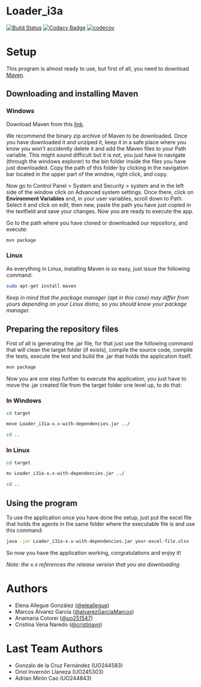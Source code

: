 # Loader_i3a

[![Build Status](https://travis-ci.org/Arquisoft/Loader_i3a.svg?branch=master)](https://travis-ci.org/Arquisoft/Loader_i3a)
[![Codacy Badge](https://api.codacy.com/project/badge/Grade/27b04e16c41248d0abad6d5a4ce83911)](https://www.codacy.com/app/jelabra/Loader_i3a?utm_source=github.com&amp;utm_medium=referral&amp;utm_content=Arquisoft/Loader_i3a&amp;utm_campaign=Badge_Grade)
[![codecov](https://codecov.io/gh/Arquisoft/Loader_i3a/branch/master/graph/badge.svg)](https://codecov.io/gh/Arquisoft/Loader_i3a)

# Setup
This program is almost ready to use, but first of all, you need to download [Maven](https://maven.apache.org/).
## Downloading and installing Maven
### Windows
Download Maven from this [link](https://maven.apache.org/download.cgi).

We recommend the binary zip archive of Maven to be downloaded. Once you have downloaded it and unziped it, keep it in a safe place where you know you won't accidently delete it and add the Maven files to your Path variable. This might sound difficult but it is not, you just have to navigate (through the windows explorer) to the bin folder inside the files you have just downloaded. Copy the path of this folder by clicking in the navigation bar located in the upper part of the window, right click, and copy.

Now go to Control Panel > System and Security > system and in the left side of the window click on Advanced system settings. Once there, click on **Environment Variables** and, in your user variables, scroll down to Path. Select it and click on edit, then new, paste the path you have just copied in the textfield and save your changes. Now you are ready to execute the app.

Go to the path where you have cloned or downloaded our repository, and execute:
```sh
mvn package
```

### Linux
As everything in Linux, installing Maven is so easy, just issue the following command:
```sh
sudo apt-get install maven
```
*Keep in mind that the package manager (apt in this case) may differ from yours depending on your Linux distro, so you should know your package manager.*


## Preparing the repository files
First of all is generating the .jar file, for that just use the following command that will clean the target folder (if exists), compile the source code, compile the tests, execute the test and build the .jar that holds the application itself.

```sh
mvn package
```

Now you are one step further to execute the application, you just have to move the .jar created file from the target folder one level up, to do that:


### In Windows
```sh
cd target

move Loader_i31a-x.x-with-dependencies.jar ../

cd ..
```


### In Linux
```sh
cd target

mv Loader_i31a-x.x-with-dependencies.jar ../

cd ..
```

## Using the program
To use the application once you have done the setup, just put the excel file that holds the agents in the same folder where the executable file is and use this command:
```sh
java -jar Loader_i31a-x.x-with-dependencies.jar your-excel-file.xlsx
```
So now you have the application working, congratulations and enjoy it!

*Note: the x.x references the release version that you are downloading*



# Authors

* Elena Allegue González ([@eleallegue](https://github.com/eleallegue))
* Marcos Álvarez García ([@alvarezGarciaMarcos](https://github.com/alvarezGarciaMarcos))
* Anamaria Cotorei ([@uo251547](https://github.com/UO251547))
* Cristina Vena Naredo ([@cristinavn](https://github.com/cristinavn))

# Last Team Authors

* Gonzalo de la Cruz Fernández (UO244583)
* Oriol Invernón Llaneza (UO245303)
* Adrian Mirón Cao (UO244843)
